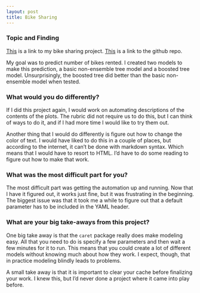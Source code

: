 ```yaml
---
layout: post
title: Bike Sharing
---
```


### Topic and Finding 

[This](https://jkburrows.github.io/ST558-Project-2/) is a link to my bike sharing project. [This](https://github.com/JKBurrows/ST558-Project-2) is a link to the github repo. 

My goal was to predict number of bikes rented. I created two models to make this prediction, a basic non-ensemble tree model and a boosted tree model. Unsurprisingly, the boosted tree did better than the basic non-ensemble model when tested. 

### What would you do differently? 

If I did this project again, I would work on automating descriptions of the contents of the plots. The rubric did not require us to do this, but I can think of ways to do it, and if I had more time I would like to try them out. 

Another thing that I would do differently is figure out how to change the color of text. I would have liked to do this in a couple of places, but according to the internet, it can’t be done with markdown syntax. Which means that I would have to resort to HTML. I’d have to do some reading to figure out how to make that work. 

### What was the most difficult part for you? 

The most difficult part was getting the automation up and running. Now that I have it figured out, it works just fine, but it was frustrating in the beginning. The biggest issue was that it took me a while to figure out that a default parameter has to be included in the YAML header. 

### What are your big take-aways from this project? 

One big take away is that the `caret` package really does make modeling easy. All that you need to do is specify a few parameters and then wait a few minutes for it to run. This means that you could create a lot of different models without knowing much about how they work. I expect, though, that in practice modeling blindly leads to problems.  

A small take away is that it is important to clear your cache before finalizing your work. I knew this, but I’d never done a project where it came into play before. 

